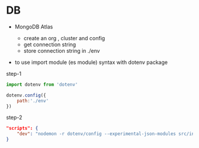 # DB

- MongoDB Atlas
    - create an org , cluster and config
    - get connection string
    - store connection string in ./env


-  to use import module (es module) syntax with dotenv package

step-1

```js
import dotenv from 'dotenv'

dotenv.config({
    path:'./env'
})
```

step-2

```json
"scripts": {
    "dev": "nodemon -r dotenv/config --experimental-json-modules src/index.js"
}
```
